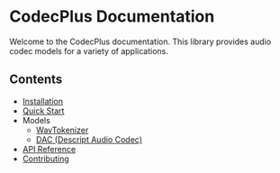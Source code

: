 # CodecPlus Documentation

Welcome to the CodecPlus documentation. This library provides audio codec models for a variety of applications.

## Contents

- [Installation](installation.md)
- [Quick Start](quick_start.md)
- Models
  - [WavTokenizer](models/wavtokenizer.md)
  - [DAC (Descript Audio Codec)](models/dac.md)
- [API Reference](api_reference.md)
- [Contributing](contributing.md)

